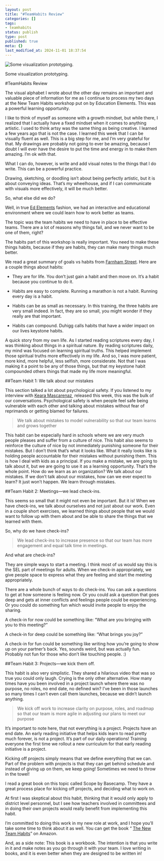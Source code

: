 ```yaml
---
layout: post
title: "#TeamHabits Review"
categories: []
tags:
- teamhabits
status: publish
type: post
published: true
meta: {}
last_modified_at: 2024-11-01 18:37:54
---
```


![Some visualization prototyping.](/squarespace_images/content_v1_4fffa949e4b0b4590d67b4e7_1573366503084-NC7V0ASGDA904G02XR8G_UNADJUSTEDNONRAW_thumb_380c.jpg_)
        
          
        

        
          
          
Some visualization prototyping.
  


  



#TeamHabits Review



The visual alphabet I wrote about the other day remains an important and valuable piece of information for me as I continue to process my two days at the New Team Habits workshop put on by Education Elements. This was a powerful learning opportunity.


I like to think of myself as someone with a growth mindset, but while there, I realized that I actually have a fixed mindset when it comes to anything artistic. I used to think artsy was the same thing as being creative. I learned a few years ago that is not the case. I learned this week that I can be visually fluent as well. This is a big step for me, and I’m very grateful for that. My drawings are probably not going to ever be amazing, because I doubt I will ever have the desire to put the time and energy in to make them amazing. I’m ok with that.


What I can do, however, is write and add visual notes to the things that I do write. This can be a powerful practice.


Drawing, sketching, or doodling isn’t about being perfectly artistic, but it is about conveying ideas. That’s my wheelhouse, and if I can communicate with visuals more effectively, it will be much better.


So, what else did we do?


Well, in true 
[Ed Elements](http://edelements.com) fashion, we had an interactive and educational environment where we could learn how to work better as teams.


The topic was the team habits we need to have in place to be effective teams. There are a lot of reasons why things fail, and we never want to be one of them, right?


The habits part of this workshop is really important. You need to make these things habits, because if they are habits, they can make many things much better.


We read a great summary of goals vs habits from 
[Farnham Street](https://fs.blog/2017/06/habits-vs-goals/). Here are a couple things about habits:


- They are for life. You don’t just gain a habit and then move on. It’s a habit because you continue to do it.


- Habits are easy to complete. Running a marathon is not a habit. Running every day is a habit.


- Habits can be as small as necessary. In this training, the three habits are very small indeed. In fact, they are so small, you might wonder if they really are that important.


- Habits can compound. Duhigg calls habits that have a wider impact on our lives 
keystone habits.


A quick story from my own life. As I started reading scriptures every day, I was thinking about things in a spiritual nature. By reading scriptures daily, my mind was focused on learning spiritual truths. This helped implement those spiritual truths more effectively in my life. And so, I was more patient, more kind, more helpful, less selfish, more considerate. Not that I was making it a point to be any of those things, but that my keystone habit compounded others things that made my life more meaningful.


##Team Habit 1: We talk about our mistakes



This section talked a lot about psychological safety. If you listened to my interview with 
[Keara Mascarenaz ](http://transformativeprincipal.org/episode303) released this week, this was the bulk of our conversations. Psychological safety is when people feel safe being vulnerable with each other and talking about mistakes without fear of reprimands or getting blamed for failures.


>We talk about mistakes to model vulnerability so that our team learns and grows together



This habit can be especially hard in schools where we are very much people pleases and suffer from a culture of nice. This habit also seems to reinforce the culture of nice by not immediately punishing someone for their mistakes. But I don’t think that’s what it looks like. What it really looks like is holding people accountable for their mistakes without punishing them. This is how I deal with kids as a principal. If you make a mistake, we are going to talk about it, but we are going to use it as a learning opportunity. That’s the whole point. How do we learn as an organization? We talk about our mistakes. If we don’t talk about our mistakes, how can we ever expect to learn? It just won’t happen. We learn through mistakes.


##Team Habit 2: Meetings—we lead check-ins.



This seems so small that it might not even be important. But it is! When we have check-ins, we talk about ourselves and not just about our work. Even in a couple short exercises, we learned things about people that we would want to follow up with them about and be able to share the things that we learned with them.


So, why do we have check-ins?


>We lead check-ins to increase presence so that our team has more engagement and equal talk time in meetings.



And what are check-ins?


They are simple ways to start a meeting. I think most of us would say this is the SEL part of meetings for adults. When we check-in appropriately, we give people space to express what they are feeling and start the meeting appropriately.


There are a whole bunch of ways to do check-ins. You can ask a questions to get at how someone is feeling 
now. Or you could ask a question that goes 
deep and gets at inner conflicts and feelings people could be experiencing. Or you could do something 
fun which would invite people to enjoy the sharing.


A check-in for now could be something like: “What are you bringing with you to this meeting?”


A check-in for deep could be something like: “What brings you joy?”


A check-in for fun could be something like writing how you’re going to show up on your partner’s back. Yes, sounds weird, but was actually fun. Probably not fun for those who don’t like touching people. :)


##Team Habit 3: Projects—we kick them off.



This habit is also very simplistic. They shared a hilarious video that was so true you could only laugh. Crying is the only other alternative. How many times have you been involved in a project launch where there was no purpose, no roles, no end date, no defined win? I’ve been in those launches so many times I can’t even call them launches, because we didn’t launch anything.


>We kick off work to increase clarity on purpose, roles, and roadmap so that our team is more agile in adjusting our plans to meet our purpose



It’s important to note here, that not everything is a project. Projects have an end date. An early reading initiative that helps kids learn to read pretty much forever, is not a project. It’s part of our daily operations! Training everyone the first time we rollout a new curriculum for that early reading initiative is a project.


Kicking off projects simply means that we define everything that we can. Part of the problem with projects is that they can get behind schedule and instead of giving up on them, we keep going! Sometimes we need to throw in the towel!


I read a great book on this topic called Scope by Basecamp. They have a great process place for kicking off projects, and deciding what to work on.


At first I was skeptical about this habit, thinking that it would only apply to district level personnel, but I see how teachers involved in committees and in doing their own projects would really benefit from implementing this habit.


I’m committed to doing this work in my new role at work, and I hope you’ll take some time to think about it as well. You can get the book “
[The New Team Habits](https://amzn.to/2qGVRbu)” on Amazon.

And, as a side note: This book is a workbook. The intention is that you write in it and make notes as you go through it with your team. I love writing in books, and it is even better when they are designed to be written in!
